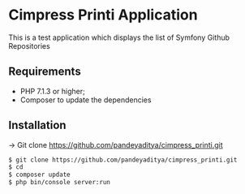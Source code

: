 Cimpress Printi Application
========================

This is a test application which displays the list of Symfony Github Repositories

Requirements
------------

  * PHP 7.1.3 or higher;
  * Composer to update the dependencies

Installation
------------

-> Git clone https://github.com/pandeyaditya/cimpress_printi.git

```bash
$ git clone https://github.com/pandeyaditya/cimpress_printi.git
$ cd 
$ composer update
$ php bin/console server:run
```